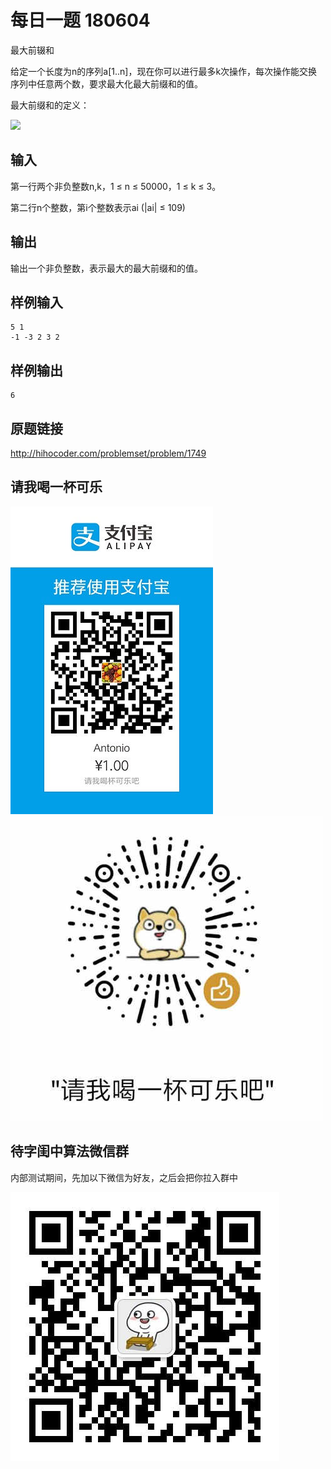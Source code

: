 # 每日一题 180604

最大前辍和

给定一个长度为n的序列a[1..n]，现在你可以进行最多k次操作，每次操作能交换序列中任意两个数，要求最大化最大前缀和的值。

最大前缀和的定义：

![](http://wizmann-pic.qiniudn.com/18-5-31/40662330.jpg)

## 输入

第一行两个非负整数n,k，1 ≤ n ≤ 50000，1 ≤ k ≤ 3。

第二行n个整数，第i个整数表示ai   (|ai| ≤ 109)

## 输出

输出一个非负整数，表示最大的最大前缀和的值。

## 样例输入
```
5 1
-1 -3 2 3 2
```

## 样例输出
```
6
```

## 原题链接

http://hihocoder.com/problemset/problem/1749

## 请我喝一杯可乐

![](https://raw.githubusercontent.com/Inapt19/Resource/master/bonus_QR.jpg)
![](https://raw.githubusercontent.com/Inapt19/Resource/master/wechat_bonus_qr.jpg)

## 待字闺中算法微信群

内部测试期间，先加以下微信为好友，之后会把你拉入群中

![](https://raw.githubusercontent.com/Inapt19/Resource/master/wechat_QR.jpg)
